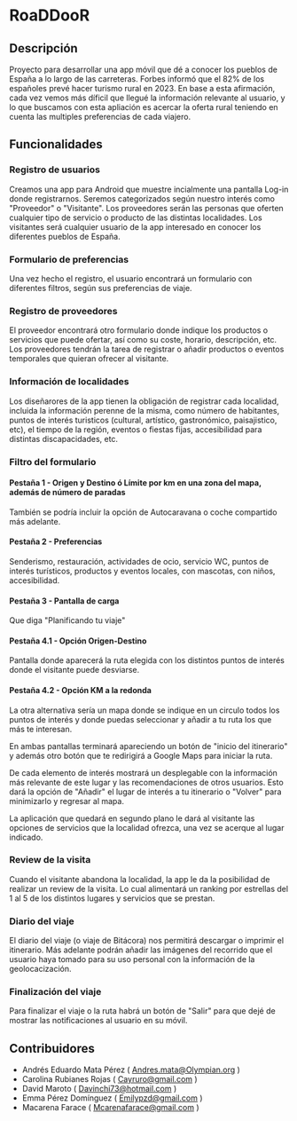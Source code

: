 # RoaDDooR

## Descripción

Proyecto para desarrollar una app móvil que dé a conocer los pueblos de España a lo largo de las carreteras. Forbes informó que el 82% de los españoles prevé hacer turismo rural en 2023. En base a esta afirmación, cada vez vemos más díficil que llegué la información relevante al usuario, y lo que buscamos con esta apliación es acercar la oferta rural teniendo en cuenta las multiples preferencias de cada viajero.

## Funcionalidades

### Registro de usuarios

Creamos una app para Android que muestre incialmente una pantalla Log-in donde registrarnos. Seremos categorizados según nuestro interés como "Proveedor" o "Visitante". Los proveedores serán las personas que oferten cualquier tipo de servicio o producto de las distintas localidades. Los visitantes será cualquier usuario de la app interesado en conocer los diferentes pueblos de España.

### Formulario de preferencias

Una vez hecho el registro, el usuario encontrará un formulario con diferentes filtros, según sus preferencias de viaje.

### Registro de proveedores

El proveedor encontrará otro formulario donde indique los productos o servicios que puede ofertar, así como su coste, horario, descripción, etc. Los proveedores tendrán la tarea de registrar o añadir productos o eventos temporales que quieran ofrecer al visitante.

### Información de localidades

Los diseñarores de la app tienen la obligación de registrar cada localidad, incluida la información perenne de la misma, como número de habitantes, puntos de interés turisticos (cultural, artístico, gastronómico, paisajistico, etc), el tiempo de la región, eventos o fiestas fijas, accesibilidad para distintas discapacidades, etc.

### Filtro del formulario

#### Pestaña 1 - Origen y Destino ó Límite por km en una zona del mapa, además de número de paradas

También se podría incluir la opción de Autocaravana o coche compartido más adelante.

#### Pestaña 2 - Preferencias

Senderismo, restauración, actividades de ocio, servicio WC, puntos de interés turísticos, productos y eventos locales, con mascotas, con niños, accesibilidad.

#### Pestaña 3 - Pantalla de carga

Que diga "Planificando tu viaje"

#### Pestaña 4.1 - Opción Origen-Destino

Pantalla donde aparecerá la ruta elegida con los distintos puntos de interés donde el visitante puede desviarse.

#### Pestaña 4.2 - Opción KM a la redonda

La otra alternativa sería un mapa donde se indique en un circulo todos los puntos de interés y donde puedas seleccionar y añadir a tu ruta los que más te interesan.

En ambas pantallas terminará apareciendo un botón de "inicio del itinerario" y además otro botón que te redirigirá a Google Maps para iniciar la ruta.

De cada elemento de interés mostrará un desplegable con la información más relevante de este lugar y las recomendaciones de otros usuarios. Esto dará la opción de "Añadir" el lugar de interés a tu itinerario o "Volver" para minimizarlo y regresar al mapa.

La aplicación que quedará en segundo plano le dará al visitante las opciones de servicios que la localidad ofrezca, una vez se acerque al lugar indicado.

### Review de la visita

Cuando el visitante abandona la localidad, la app le da la posibilidad de realizar un review de la visita. Lo cual alimentará un ranking por estrellas del 1 al 5 de los distintos lugares y servicios que se prestan.

### Diario del viaje

El diario del viaje (o viaje de Bitácora) nos permitirá descargar o imprimir el itinerario. Más adelante podrán añadir las imágenes del recorrido que el usuario haya tomado para su uso personal con la información de la geolocacización.

### Finalización del viaje

Para finalizar el viaje o la ruta habrá un botón de "Salir" para que dejé de mostrar las notificaciones al usuario en su móvil.

## Contribuidores

- Andrés Eduardo Mata Pérez ( Andres.mata@Olympian.org )
- Carolina Rubianes Rojas ( Cayruro@gmail.com  )
- David Maroto  ( Davinchi73@hotmail.com )
- Emma Pérez Domínguez ( Emilypzd@gmail.com )
- Macarena Farace ( Mcarenafarace@gmail.com )
